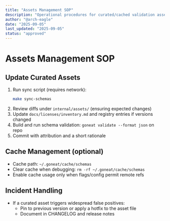 ```yaml
---
title: "Assets Management SOP"
description: "Operational procedures for curated/cached validation assets"
author: "@arch-eagle"
date: "2025-09-05"
last_updated: "2025-09-05"
status: "approved"
---
```


# Assets Management SOP

## Update Curated Assets

1. Run sync script (requires network):
   ```bash
   make sync-schemas
   ```
2. Review diffs under `internal/assets/` (ensuring expected changes)
3. Update `docs/licenses/inventory.md` and registry entries if versions changed
4. Build and run schema validation: `goneat validate --format json` on repo
5. Commit with attribution and a short rationale

## Cache Management (optional)

- Cache path: `~/.goneat/cache/schemas`
- Clear cache when debugging: `rm -rf ~/.goneat/cache/schemas`
- Enable cache usage only when flags/config permit remote refs

## Incident Handling

- If a curated asset triggers widespread false positives:
  - Pin to previous version or apply a hotfix to the asset file
  - Document in CHANGELOG and release notes
